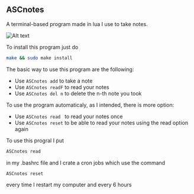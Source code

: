 ## ASCnotes
A terminal-based program made in lua I use to take notes.

![Alt text](https://i.imgur.com/TYkmlfw.png "An example of notes")

To install this program just do
```bash
make && sudo make install
```
The basic way to use this program are the following:
* Use `ASCnotes add`       to take a note
* Use `ASCnotes readF`    to read your notes
* Use `ASCnotes del n`    to delete the n-th note you took


To use the program automaticaly, as I intended, there is more option:
* Use `ASCnotes read `    to read your notes once
* Use `ASCnotes reset`    to be able to read your notes using the read option again

To use this progral I put 
```bash
ASCnotes read 
```
in my .bashrc file and I crate a cron jobs which use the command
```bash
ASCnotes reset
```
every time I restart my computer and every 6 hours
